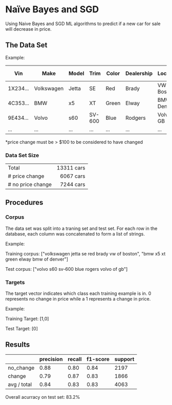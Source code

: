 # Naïve Bayes and SGD
Using Naive Bayes and SGD ML algorithms to predict if a new car for sale will decrease in price.

## The Data Set
Example:

| Vin           | Make          | Model     | Trim      | Color    | Dealership   | Location      | Price Change* |
|---------------|---------------| ----------|-----------|----------|--------------|---------------|---------------|
| 1X234...      | Volkswagen    | Jetta     | SE        | Red      | Brady        | VW of Boston  | 1000          |
| 4C353...      | BMW           | x5        | XT        | Green    | Elway        | BMW of Denver | 0             |
| 9E434...      | Volvo         | s60       | SV-600    | Blue     | Rodgers      | Volvo of GB   | 52            |
| ...           | ...           | ...       | ...       | ...      | ...          | ...           | ...           |

*price change must be > $100 to be considered to have changed

### Data Set Size
|                  |           |
|------------------|----------:|
| Total            | 13311 cars|
| # price change   | 6067 cars |
| # no price change| 7244 cars |

## Procedures
### Corpus 
The data set was split into a traning set and test set. For each row in the database, each column was concatenated to form a list of strings.

Example:

Training corpus: ["volkswagen jetta se red brady vw of boston", 
"bmw x5 xt green elway bmw of denver"]

Test corpus: ["volvo s60 sv-600 blue rogers volvo of gb"]

### Targets
The target vector indicates which class each training example is in. 0 represents no change in price while a 1 represents a change in price.

Example:

Training Target: [1,0]

Test Target: [0]

## Results
|           |  precision   |  recall  | f1-score | support |
|-----------|--------------|----------|----------|---------|
|  no_change|       0.88   |   0.80   |   0.84   |   2197  |
|     change|       0.79   |   0.87   |   0.83   |   1866  |
|avg / total|       0.84   |   0.83   |   0.83   |   4063  |

Overall acurracy on test set: 83.2%
